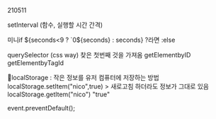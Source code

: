210511

setInterval (함수, 실행할 시간 간격)

미니if
${seconds<9 ? `0${seconds} : seconds} ?라면 :else

querySelector (css way) 찾은 첫번째 것을 가져옴
getElementbyID
getElementbyTagId

💫localStorage : 작은 정보를 유저 컴퓨터에 저장하는 방법
localStorage.setItem("nico",true) > 새로고침 하더라도 정보가 그대로 있음
localStorage.getItem("nico")
"true"

event.preventDefault();

